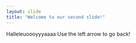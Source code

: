```yaml
---
layout: slide
title: "Welcome to our second slide!"
---
```

Halleleuoooyyyaaaa
Use the left arrow to go back!
